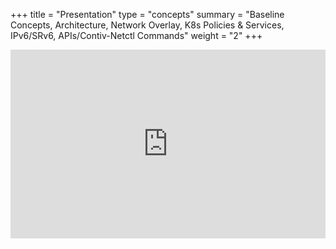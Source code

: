 +++
title = "Presentation"
type = "concepts"
summary = "Baseline Concepts, Architecture, Network Overlay, K8s Policies & Services, IPv6/SRv6, APIs/Contiv-Netctl Commands"
weight = "2"
+++

<div style="position: relative; width: 100%; height: 0;padding-bottom: 60%;"><iframe src="https://docs.google.com/presentation/d/10AbCGPjorBcHI_DSAnzgqj0EFvlMD8-w52buQKVty9M/embed?start=false&loop=false&delayms=3000" frameborder="0" style="position: absolute; width: 100%; height: 100%; left: 0; top: 0;" allowfullscreen="true" mozallowfullscreen="true" webkitallowfullscreen="true" style="margin: 10px"></iframe></div>







